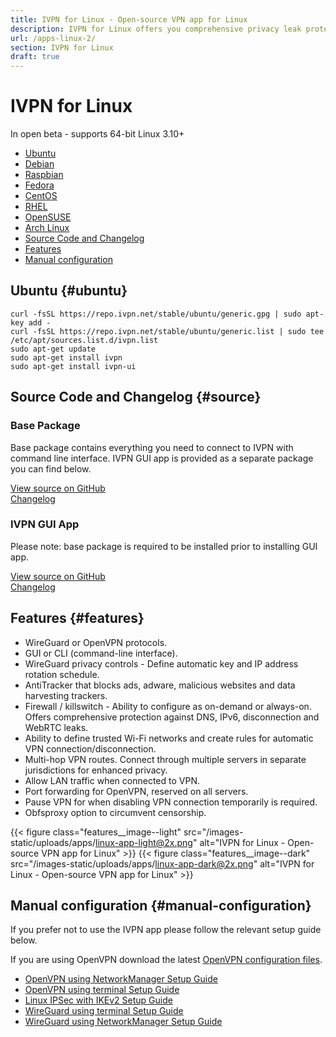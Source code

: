 ```yaml
---
title: IVPN for Linux - Open-source VPN app for Linux
description: IVPN for Linux offers you comprehensive privacy leak protection with the IVPN firewall, automatic connection on insecure Wi-Fi and Multi-hop.
url: /apps-linux-2/
section: IVPN for Linux
draft: true
---
```

# IVPN for Linux

In open beta - supports 64-bit Linux 3.10+

* [Ubuntu](#ubuntu)  
* [Debian]()  
* [Raspbian]()  
* [Fedora]()  
* [CentOS]()  
* [RHEL]()  
* [OpenSUSE]()  
* [Arch Linux]()  
* [Source Code and Changelog](#source)  
* [Features](#features)  
* [Manual configuration](#manual-configuration)  

## Ubuntu {#ubuntu}

```
curl -fsSL https://repo.ivpn.net/stable/ubuntu/generic.gpg | sudo apt-key add -
curl -fsSL https://repo.ivpn.net/stable/ubuntu/generic.list | sudo tee /etc/apt/sources.list.d/ivpn.list
sudo apt-get update
sudo apt-get install ivpn
sudo apt-get install ivpn-ui
```

## Source Code and Changelog {#source}

### Base Package

Base package contains everything you need to connect to IVPN with command line interface. IVPN GUI app is provided as a separate package you can find below.

[View source on GitHub](https://github.com/ivpn/desktop-app-cli)  
[Changelog](https://github.com/ivpn/desktop-app-cli/blob/master/CHANGELOG.md)  

### IVPN GUI App

Please note: base package is required to be installed prior to installing GUI app.

[View source on GitHub](https://github.com/ivpn/desktop-app-ui2)  
[Changelog](https://github.com/ivpn/desktop-app-ui2/blob/master/CHANGELOG.md)  

## Features {#features}

* WireGuard or OpenVPN protocols.
* GUI or CLI (command-line interface).
* WireGuard privacy controls - Define automatic key and IP address rotation schedule.
* AntiTracker that blocks ads, adware, malicious websites and data harvesting trackers.
* Firewall / killswitch - Ability to configure as on-demand or always-on. Offers comprehensive protection against DNS, IPv6, disconnection and WebRTC leaks.
* Ability to define trusted Wi-Fi networks and create rules for automatic VPN connection/disconnection.
* Multi-hop VPN routes. Connect through multiple servers in separate jurisdictions for enhanced privacy.
* Allow LAN traffic when connected to VPN.
* Port forwarding for OpenVPN, reserved on all servers.
* Pause VPN for when disabling VPN connection temporarily is required.
* Obfsproxy option to circumvent censorship.

{{< figure class="features__image--light" src="/images-static/uploads/apps/linux-app-light@2x.png" alt="IVPN for Linux - Open-source VPN app for Linux" >}}
{{< figure class="features__image--dark" src="/images-static/uploads/apps/linux-app-dark@2x.png" alt="IVPN for Linux - Open-source VPN app for Linux" >}}

## Manual configuration {#manual-configuration}

If you prefer not to use the IVPN app please follow the relevant setup guide below.

If you are using OpenVPN download the latest [OpenVPN configuration files](/releases/config/ivpn-openvpn-config.zip).

* [OpenVPN using NetworkManager Setup Guide](/setup/linux-netman/)
* [OpenVPN using terminal Setup Guide](/setup/linux-terminal/)
* [Linux IPSec with IKEv2 Setup Guide](/setup/linux-ipsec-with-ikev2/)
* [WireGuard using terminal Setup Guide](/setup/linux-wireguard/)
* [WireGuard using NetworkManager Setup Guide](/setup/linux-wireguard-netman/)
